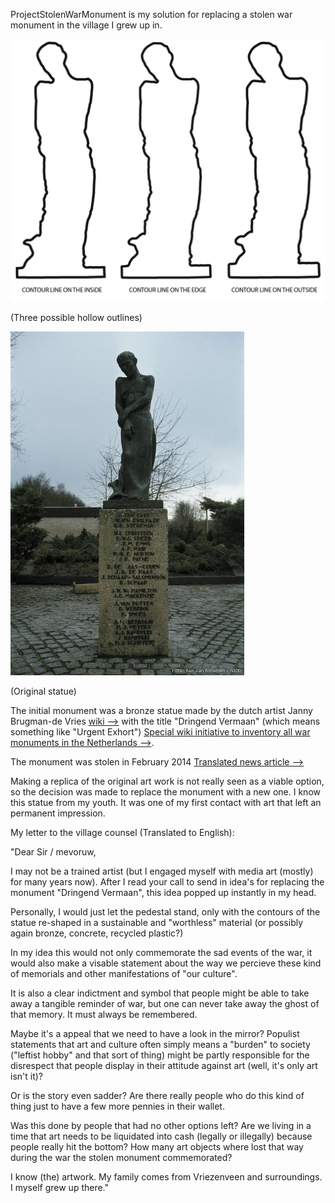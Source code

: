 ProjectStolenWarMonument is my solution for replacing a stolen war monument in the village I grew up in.


![tag alt](https://github.com/DeRaafMedia/ProjectStolenWarMonument/blob/master/bin/data/photoshop/ProjectStolenWarMonument_2.png)

(Three possible hollow outlines)

![tag alt](https://github.com/DeRaafMedia/ProjectStolenWarMonument/blob/master/bin/data/photoshop/dringend_vermaan.jpg)

(Original statue)

The initial monument was a bronze statue made by the dutch artist Janny Brugman-de Vries [wiki -->](http://nl.wikipedia.org/wiki/Janny_Brugman-de_Vries) with the title "Dringend Vermaan" (which means something like "Urgent Exhort") [Special wiki initiative to inventory all war monuments in the Netherlands -->](http://www.4en5mei.nl/herinneren/oorlogsmonumenten/monumenten_zoeken/oorlogsmonument/1133).

The monument was stolen in February 2014 [Translated news article -->](https://translate.google.nl/translate?sl=nl&tl=en&js=y&prev=_t&hl=nl&ie=UTF-8&u=http%3A%2F%2Fwww.bndestem.nl%2Falgemeen%2Fbinnenland%2Fburgemeester-ontzet-over-diefstal-beeld-oorlogsmonument-1.4213577&edit-text=)

Making a replica of the original art work is not really seen as a viable option, so the decision was made to replace the monument with a new one. I know this statue from my youth. It was one of my first contact with art that left an permanent impression.

My letter to the village counsel (Translated to English):

"Dear Sir / mevoruw,

I may not be a trained artist (but I engaged myself with media art (mostly) for many years now). After I read your call to send in idea's for replacing the monument "Dringend Vermaan", this idea popped up instantly in my head.

Personally, I would just let the pedestal stand, only with the contours of the statue re-shaped in a sustainable and "worthless" material (or possibly again bronze, concrete, recycled plastic?)

In my idea this would not only commemorate the sad events of the war, it would also make a visable statement about the way we percieve these kind of memorials and other manifestations of "our culture". 

It is also a clear indictment and symbol that people might be able to take away a tangible reminder of war, but one can never take away the ghost of that memory. It must always be remembered. 

Maybe it's a appeal that we need to have a look in the mirror? Populist statements that art and culture often simply means a "burden" to society ("leftist hobby" and that sort of thing) might be partly responsible for the disrespect that people display in their attitude against art (well, it's only art isn't it)?

Or is the story even sadder? Are there really people who do this kind of thing just to have a few more pennies in their wallet. 

Was this done by people that had no other options left? Are we living in a time that art needs to be liquidated into cash (legally or illegally) because people really hit the bottom? How many art objects where lost that way during the war the stolen monument commemorated?

I know (the) artwork. My family comes from Vriezenveen and surroundings. I myself grew up there."
